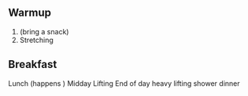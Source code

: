 ## Warmup
1.  (bring a snack)
2. Stretching
## Breakfast
Lunch (happens )
Midday Lifting
End of day heavy lifting
shower
dinner